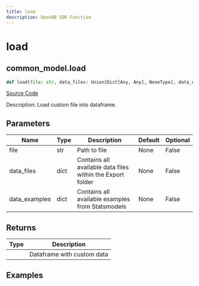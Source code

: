 ```yaml
---
title: load
description: OpenBB SDK Function
---
```

# load

## common_model.load

```python
def load(file: str, data_files: Union[Dict[Any, Any], NoneType], data_examples: Union[Dict[Any, Any], NoneType]) -> DataFrame:
```
[Source Code](https://github.com/OpenBB-finance/OpenBBTerminal/tree/main/openbb_terminal/common/common_model.py#L52)

Description: Load custom file into dataframe.

## Parameters

| Name | Type | Description | Default | Optional |
| ---- | ---- | ----------- | ------- | -------- |
| file | str | Path to file | None | False |
| data_files | dict | Contains all available data files within the Export folder | None | False |
| data_examples | dict | Contains all available examples from Statsmodels | None | False |

## Returns

| Type | Description |
| ---- | ----------- |
|  | Dataframe with custom data |

## Examples

